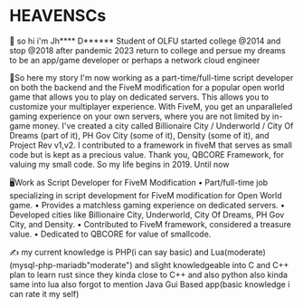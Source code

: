# HEAVENSCs


👋 so hi i'm Jh**** D****** Student of OLFU started college @2014 and stop @2018 after pandemic 2023 return to college and persue my dreams to be an app/game developer or perhaps a  network cloud engineer 

🤔So here my story
I'm now working as a part-time/full-time script developer on both the backend and the FiveM modification for a popular open world game that allows you to play on dedicated servers. This allows you to customize your multiplayer experience. With FiveM, you get an unparalleled gaming experience on your own servers, where you are not limited by in-game money. I've created a city called Billionaire City / Underworld / City Of Dreams (part of it), PH Gov City (some of it), Density (some of it), and Project Rev v1,v2. I contributed to a framework in fiveM that serves as small code but is kept as a precious value. Thank you, QBCORE Framework, for valuing my small code. So my life begins in 2019. Until now



🖥Work as Script Developer for FiveM Modification
• Part/full-time job specializing in script development for FiveM modification for Open World game.
• Provides a matchless gaming experience on dedicated servers.
• Developed cities like Billionaire City, Underworld, City Of Dreams, PH Gov City, and Density.
• Contributed to FiveM framework, considered a treasure value.
• Dedicated to QBCORE for value of smallcode.



✍ my current knowledge is PHP(i can say basic) and Lua(moderate) (mysql-php-mariadb"moderate") and slight knowledgeable into C and C++ plan to learn rust since they kinda close to C++ and also python also kinda same into lua also forgot to mention Java Gui Based app(basic knowledge i can rate it my self)
